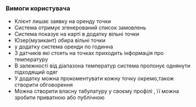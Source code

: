 ### Вимоги користувача
- Клієнт лишає заявку на оренду точки
- Система отримує згенерований список замовлень
- Система показує на карті в додатку вільні точки
- Юзер(музикант) обира вільні точки 
- у додатку система оренди по годинна
- З датчиків які стоять на точках приходить інформація про температуру  
- В залежності від діапазона температур система пропонує однянути підходящий одяг
- У додатку можна прокоментувати кожну точку окремо,також створити обговорення  
- Можна створити власну табулатуру у своєму профілі , її можна зробити приватною або публічною